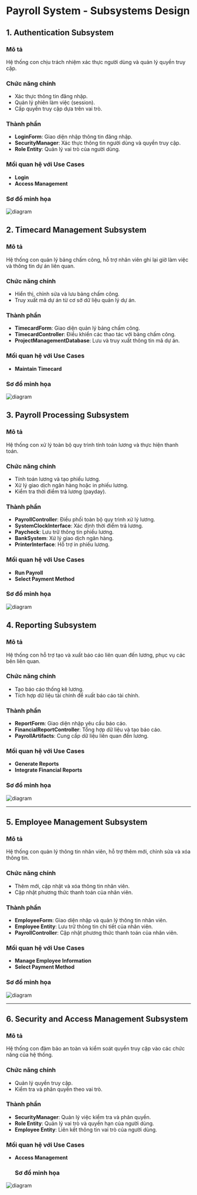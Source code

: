 
# Payroll System - Subsystems Design

## **1. Authentication Subsystem**
### **Mô tả**
Hệ thống con chịu trách nhiệm xác thực người dùng và quản lý quyền truy cập.

### **Chức năng chính**
- Xác thực thông tin đăng nhập.
- Quản lý phiên làm việc (session).
- Cấp quyền truy cập dựa trên vai trò.

### **Thành phần**
- **LoginForm**: Giao diện nhập thông tin đăng nhập.
- **SecurityManager**: Xác thực thông tin người dùng và quyền truy cập.
- **Role Entity**: Quản lý vai trò của người dùng.

### **Mối quan hệ với Use Cases**
- **Login**
- **Access Management**

### **Sơ đồ minh họa**

![diagram](https://www.planttext.com/api/plantuml/png/UhzxlqDnIM9HIMbk3bT1Od9sOdggWf9ZQKb6Qbv9Pd9YIMP-da9mQL9nPN59QgwIGZMNWaAqJtvwPfvRVb5kB8WNd9fSMfHPKkcRc0VKN0GM2yhFIOtbgkNYGbAheAjhXwbQmKh1_U7kjPaA9Hc7j-IbAvHavYaScNYa6SZCotYuQsq15wOMi45WAu2w8mulJ5R8pSpBK2WihNoukp5FeQIej58X6QpN8JKl1UWp00000F__0m00)


## **2. Timecard Management Subsystem**  

### **Mô tả**  
Hệ thống con quản lý bảng chấm công, hỗ trợ nhân viên ghi lại giờ làm việc và thông tin dự án liên quan.  

### **Chức năng chính**  
- Hiển thị, chỉnh sửa và lưu bảng chấm công.  
- Truy xuất mã dự án từ cơ sở dữ liệu quản lý dự án.  

### **Thành phần**  
- **TimecardForm**: Giao diện quản lý bảng chấm công.  
- **TimecardController**: Điều khiển các thao tác với bảng chấm công.  
- **ProjectManagementDatabase**: Lưu và truy xuất thông tin mã dự án.  

### **Mối quan hệ với Use Cases**  
- **Maintain Timecard**

### **Sơ đồ minh họa**

![diagram](https://www.planttext.com/api/plantuml/png/UhzxlqDnIM9HIMbk3bT1Od9sOdggWb98PcvgSc9HYe9lOXvG83SrhqGXk3IfkBAu93LNIQ6QIq4X6gR6BRyeDnPPm3a_hwGeFoSdjGWi752KdvMQN88moIMn934fiJWrbgkMYmlL60LTNJki1YbOARW_tBqsKw7oyAfIXUI7kvO3oOo7kplpCXIAWHA9N5XrWOt3xG2WgI55fPKA5QKFToqjKSWzl5WXvU7kZGg75-PnEQJcfO3210000F__0m00)

## **3. Payroll Processing Subsystem**  

### **Mô tả**  
Hệ thống con xử lý toàn bộ quy trình tính toán lương và thực hiện thanh toán.  

### **Chức năng chính**  
- Tính toán lương và tạo phiếu lương.  
- Xử lý giao dịch ngân hàng hoặc in phiếu lương.  
- Kiểm tra thời điểm trả lương (payday).  

### **Thành phần**  
- **PayrollController**: Điều phối toàn bộ quy trình xử lý lương.  
- **SystemClockInterface**: Xác định thời điểm trả lương.  
- **Paycheck**: Lưu trữ thông tin phiếu lương.  
- **BankSystem**: Xử lý giao dịch ngân hàng.  
- **PrinterInterface**: Hỗ trợ in phiếu lương.  

### **Mối quan hệ với Use Cases**  
- **Run Payroll**  
- **Select Payment Method**

### **Sơ đồ minh họa**

![diagram](https://www.planttext.com/api/plantuml/png/X56zQiCm4Dxr54Vsl4274fgXb2w1T2iPhgfg2SjIa4w32Pdw71bCXa2WqA6JFMGmv3tq17s5oea9eIJj94xt_TtTTxCRUK97eT1iZZp7JC1WWgMpMiF4MIwyLoQ3QNZnfITH363109vxoDWQwbxXPjtlz00PQylp1qF2lI4NinxEfU3veRX3an-HnvvJ7VQCi6JiWW4CXxTNBE067bLitWiWXq0oDYi5cKAJwbYlGUy_zvN9hgkUyYMbfrXN5kPInNeN_gUUJPF8zx7vK2b1-vMMHYe5a6Waa6qhyuVzxnMSbCfs6u37UXCWYVMXs4YOr-vYFm000F__0m00)

## **4. Reporting Subsystem**  

### **Mô tả**  
Hệ thống con hỗ trợ tạo và xuất báo cáo liên quan đến lương, phục vụ các bên liên quan.  

### **Chức năng chính**  
- Tạo báo cáo thống kê lương.  
- Tích hợp dữ liệu tài chính để xuất báo cáo tài chính.  

### **Thành phần**  
- **ReportForm**: Giao diện nhập yêu cầu báo cáo.  
- **FinancialReportController**: Tổng hợp dữ liệu và tạo báo cáo.  
- **PayrollArtifacts**: Cung cấp dữ liệu liên quan đến lương.  

### **Mối quan hệ với Use Cases**  
- **Generate Reports**  
- **Integrate Financial Reports**

### **Sơ đồ minh họa**

![diagram](https://www.planttext.com/api/plantuml/png/UhzxlqDnIM9HIMbk3bT1Od9sOdggWb9GQa5-KKbcNhf2S6bISMLnIMgkaa8rbu92D4J6BRyeDnR4TSlCIynBpapCWOWxv-UL5ENdvAGMWMK34Yj1F4UWKMc9oIN5iLorN5p8HYZewjhXCqJ1Ii7zuUwrcGgLXrULAYG_tBMyLA7auQw5-Gf9Xu54Cf3WmgSTR3o6Au2c-ZpSjRHI8UNXxlKAEPaFTxUNAkGSst1iOLuwbqDgNWeeB000003__mC0)

---  

## **5. Employee Management Subsystem**  

### **Mô tả**  
Hệ thống con quản lý thông tin nhân viên, hỗ trợ thêm mới, chỉnh sửa và xóa thông tin.  

### **Chức năng chính**  
- Thêm mới, cập nhật và xóa thông tin nhân viên.  
- Cập nhật phương thức thanh toán của nhân viên.  

### **Thành phần**  
- **EmployeeForm**: Giao diện nhập và quản lý thông tin nhân viên.  
- **Employee Entity**: Lưu trữ thông tin chi tiết của nhân viên.  
- **PayrollController**: Cập nhật phương thức thanh toán của nhân viên.  

### **Mối quan hệ với Use Cases**  
- **Manage Employee Information**  
- **Select Payment Method**

### **Sơ đồ minh họa**

![diagram](https://www.planttext.com/api/plantuml/png/UhzxlqDnIM9HIMbk3bT1Od9sOdggWf9hRa5EVcLgge9lOXvG83SrhqGXk3IfkBAu93LNIQ6QIq4X6gR6BRyeDnPP0Cm9IAmioi_9SSxFAm7HgKMnNBLSNAYQ57HrxP2qALWf19O-tBKuJo7dy5w5aep3M_BI5KeoynJoCWulobCeopoyAeyBYy6OnZW_tBMs0AWDI9Ke56GSst1i8SYeZ8UxLoO3gSIy38MI_CCByxWSKlDIG1u70000__y30000)

---  

## **6. Security and Access Management Subsystem**  

### **Mô tả**  
Hệ thống con đảm bảo an toàn và kiểm soát quyền truy cập vào các chức năng của hệ thống.  

### **Chức năng chính**  
- Quản lý quyền truy cập.  
- Kiểm tra và phân quyền theo vai trò.  

### **Thành phần**  
- **SecurityManager**: Quản lý việc kiểm tra và phân quyền.  
- **Role Entity**: Quản lý vai trò và quyền hạn của người dùng.  
- **Employee Entity**: Liên kết thông tin vai trò của người dùng.  

### **Mối quan hệ với Use Cases**  
- **Access Management**

  ### **Sơ đồ minh họa**

![diagram](https://www.planttext.com/api/plantuml/png/UhzxlqDnIM9HIMbk3bT1Od9sOdggWb9mQd9fKMP9fK9YNeg2Ot9oQd6nWczY7b0kDpMlH26uDAcuihWaDLT9ePfBGI4QfXoYf2WM91QKdvCAPhZc5kJaLwO2ERLSN1XA5NHrxQ2A5QmKl3CVxcxELIWfIbGeBArykBin3yWkhLH8VhXhRG4NL1bO1znKeAx0qeUx5kSfv1pU2zUL_73tyaI5l8p3Y_8KoZ8FhyhZSaZDIm7v4G000F__0m00)


